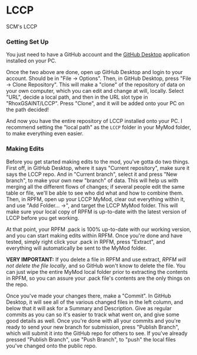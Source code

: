 # LCCP
SCM's LCCP

### Getting Set Up

You just need to have a GitHub account and the [GitHub Desktop](https://desktop.github.com/) application installed on your PC.

Once the two above are done, open up GitHub Desktop and login to your account. Should be in "File -> Options". Then, in GitHub Desktop, press "File -> Clone Repository". This will make a "clone" of the repository of data on your own computer, which you can edit and change at will, locally.
Select "URL", decide a local path, and then in the URL slot type in "RhoxGSAINT/LCCP". Press "Clone", and it will be added onto your PC on the path decided!

And now you have the entire repository of LCCP installed onto your PC. I recommend setting the "local path" as the `LCCP` folder in your MyMod folder, to make everything even easier.

### Making Edits

Before you get started making edits to the mod, you've gotta do two things. First off, in GitHub Desktop, where it says "Current repository", make sure it says the LCCP repo. And in "Current branch", select it and press "New branch", to make your own new "branch" of data. This will help us with merging all the different flows of changes; if several people edit the same table or file, we'll be able to see who did what and how to combine them.
Then, in RPFM, open up your LCCP MyMod, clear out everything within it, and use "Add Folder... ->", and target the LCCP MyMod folder. This will make sure your local copy of RPFM is up-to-date with the latest version of LCCP before you get working.

At that point, your RPFM .pack is 100% up-to-date with our working version, and you can start making edits within RPFM. 
Once you're done and have tested, simply right click your .pack in RPFM, press "Extract", and everything will automatically be sent to the MyMod folder.

**VERY IMPORTANT:** If you delete a file in RPFM and use extract, *RPFM will not delete the file locally*, and so GitHub won't know to delete the file. You can just wipe the entire MyMod local folder prior to extracting the contents in RPFM, so you can assure your .pack file's contents are the only things on the repo.

Once you've made your changes there, make a "Commit". In GitHub Desktop, it will see all of the various changed files in the left column, and below that it will ask for a Summary and Description. Give as regular commits as you can so it's easier to track what went on, and give some good details as well.
Once you're done with all your commits and you're ready to send your new branch for submission, press "Publish Branch", which will submit it into the GitHub repo for others to see. If you've already pressed "Publish Branch", use "Push Branch", to "push" the local files you've changed onto the public repo.
